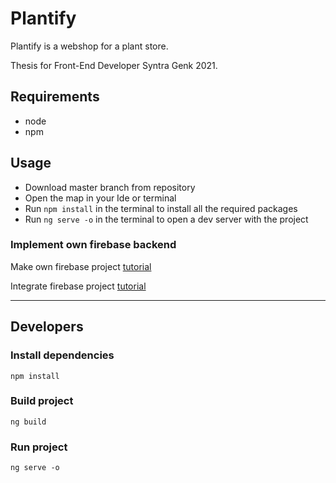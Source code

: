 # Plantify

Plantify is a webshop for a plant store.

Thesis for Front-End Developer Syntra Genk 2021.

## Requirements

- node
- npm

## Usage

- Download master branch from repository
- Open the map in your Ide or terminal
- Run `npm install` in the terminal to install all the required packages
- Run `ng serve -o` in the terminal to open a dev server with the project

### Implement own firebase backend

Make own firebase project [tutorial](https://codinglatte.com/posts/how-to/how-to-create-a-firebase-project/)

Integrate firebase project [tutorial](https://codinglatte.com/posts/how-to/how-to-setup-firebase-for-angular/)

---

## Developers

### Install dependencies

`npm install`

### Build project

`ng build`

### Run project

`ng serve -o`
